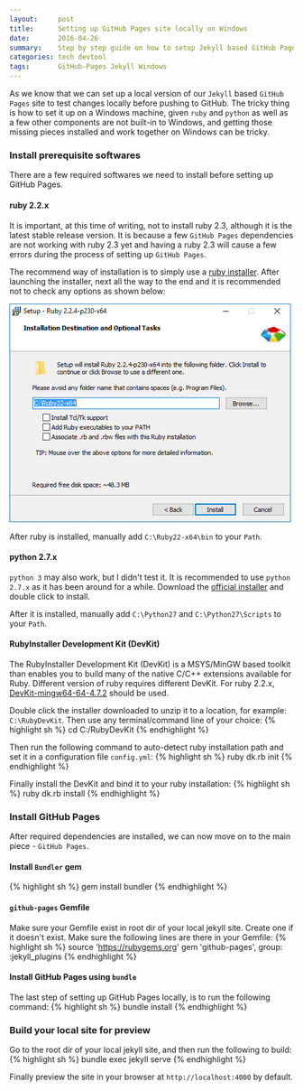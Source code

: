 ```yaml
---
layout:     post
title:      Setting up GitHub Pages site locally on Windows
date:       2016-04-26
summary:    Step by step guide on how to setup Jekyll based GitHub Pages site on your local windows machine.
categories: tech devtool
tags:       GitHub-Pages Jekyll Windows
---
```

As we know that we can set up a local version of our `Jekyll` based `GitHub Pages` site to test changes locally before pushing to GitHub.
The tricky thing is how to set it up on a Windows machine, given `ruby` and `python` as well as a few other components are not built-in
to Windows, and getting those missing pieces installed and work together on Windows can be tricky.

### Install prerequisite softwares

There are a few required softwares we need to install before setting up GitHub Pages.

#### ruby 2.2.x

It is important, at this time of writing, not to install ruby 2.3, although it is the latest stable release version. It is because a
few `GitHub Pages` dependencies are not working with ruby 2.3 yet and having a ruby 2.3 will cause a few errors during the process of
setting up `GitHub Pages`.

The recommend way of installation is to simply use a [ruby installer](http://dl.bintray.com/oneclick/rubyinstaller/rubyinstaller-2.2.4-x64.exe).
After launching the installer, next all the way to the end and it is recommended not to check any options as shown below:

![Ruby Installation](/images/posts/ruby-install-1.png)

After ruby is installed, manually add `C:\Ruby22-x64\bin` to your `Path`.

#### python 2.7.x

`python 3` may also work, but I didn't test it. It is recommended to use `python 2.7.x` as it has been around for a while. Download the [official installer](https://www.python.org/ftp/python/2.7.11/python-2.7.11.msi) and
double click to install.

After it is installed, manually add `C:\Python27` and `C:\Python27\Scripts` to your `Path`.

#### RubyInstaller Development Kit (DevKit)

The RubyInstaller Development Kit (DevKit) is a MSYS/MinGW based toolkit than enables you to build many of the native C/C++ extensions available for Ruby.
Different version of ruby requires different DevKit. For ruby 2.2.x, [DevKit-mingw64-64-4.7.2](http://dl.bintray.com/oneclick/rubyinstaller/DevKit-mingw64-64-4.7.2-20130224-1432-sfx.exe) should be used.

Double click the installer downloaded to unzip it to a location, for example: `C:\RubyDevKit`. Then use any terminal/command line of your choice:
{% highlight sh %}
cd C:/RubyDevKit
{% endhighlight %}

Then run the following command to auto-detect ruby installation path and set it in a configuration file `config.yml`:
{% highlight sh %}
ruby dk.rb init
{% endhighlight %}

Finally install the DevKit and bind it to your ruby installation:
{% highlight sh %}
ruby dk.rb install
{% endhighlight %}

### Install GitHub Pages

After required dependencies are installed, we can now move on to the main piece - `GitHub Pages`.

#### Install `Bundler` gem
{% highlight sh %}
gem install bundler
{% endhighlight %}

#### `github-pages` Gemfile
Make sure your Gemfile exist in root dir of your local jekyll site. Create one if it doesn't exist. Make sure the following lines are there in your Gemfile:
{% highlight sh %}
source 'https://rubygems.org'
gem 'github-pages', group: :jekyll_plugins
{% endhighlight %}

#### Install GitHub Pages using `bundle`

The last step of setting up GitHub Pages locally, is to run the following command:
{% highlight sh %}
bundle install
{% endhighlight %}

### Build your local site for preview

Go to the root dir of your local jekyll site, and then run the following to build:
{% highlight sh %}
bundle exec jekyll serve
{% endhighlight %}

Finally preview the site in your browser at `http://localhost:4000` by default.
